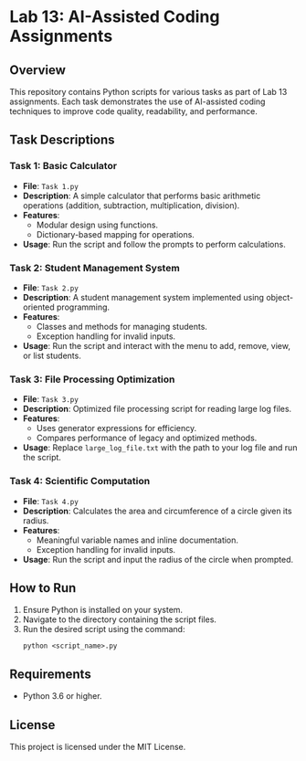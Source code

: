 # Lab 13: AI-Assisted Coding Assignments

## Overview
This repository contains Python scripts for various tasks as part of Lab 13 assignments. Each task demonstrates the use of AI-assisted coding techniques to improve code quality, readability, and performance.

## Task Descriptions

### Task 1: Basic Calculator
- **File**: `Task 1.py`
- **Description**: A simple calculator that performs basic arithmetic operations (addition, subtraction, multiplication, division).
- **Features**:
  - Modular design using functions.
  - Dictionary-based mapping for operations.
- **Usage**: Run the script and follow the prompts to perform calculations.

### Task 2: Student Management System
- **File**: `Task 2.py`
- **Description**: A student management system implemented using object-oriented programming.
- **Features**:
  - Classes and methods for managing students.
  - Exception handling for invalid inputs.
- **Usage**: Run the script and interact with the menu to add, remove, view, or list students.

### Task 3: File Processing Optimization
- **File**: `Task 3.py`
- **Description**: Optimized file processing script for reading large log files.
- **Features**:
  - Uses generator expressions for efficiency.
  - Compares performance of legacy and optimized methods.
- **Usage**: Replace `large_log_file.txt` with the path to your log file and run the script.

### Task 4: Scientific Computation
- **File**: `Task 4.py`
- **Description**: Calculates the area and circumference of a circle given its radius.
- **Features**:
  - Meaningful variable names and inline documentation.
  - Exception handling for invalid inputs.
- **Usage**: Run the script and input the radius of the circle when prompted.

## How to Run
1. Ensure Python is installed on your system.
2. Navigate to the directory containing the script files.
3. Run the desired script using the command:
   ```
   python <script_name>.py
   ```

## Requirements
- Python 3.6 or higher.

## License
This project is licensed under the MIT License.
